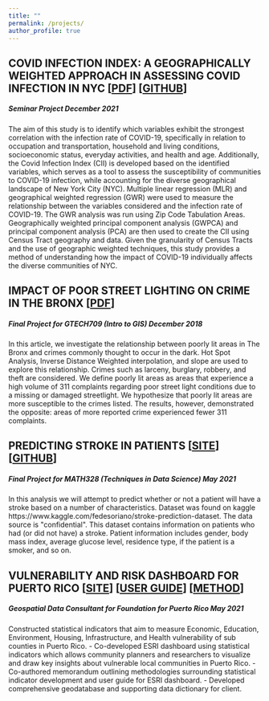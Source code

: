 ```yaml
---
title: ""
permalink: /projects/
author_profile: true
---
```


<div class="text-justify">


<div class="w3-card-4 w3-margin w3-Dark Gray">
<div class="w3-container w3-Dark Gray">
<h2><b> COVID INFECTION INDEX: A GEOGRAPHICALLY WEIGHTED APPROACH IN ASSESSING COVID INFECTION IN NYC [<a href="http://AlDeleon012597.github.io/files/CovidInfectionIndex_SubmissionFinal.pdf">PDF</a>] [<a href="https://github.com/AlDeleon012597/Covid-Infection-Index">GITHUB</a>]</b></h2>

<h5> Seminar Project <span class="w3-opacity"> December 2021 </span></h5> </div>
</div>

<div class="w3-container">
<p>The aim of this study is to identify which variables exhibit the strongest correlation with the infection rate of COVID-19, specifically in relation to occupation and transportation, household and living conditions, socioeconomic status, everyday activities, and health and age. Additionally, the Covid Infection Index (CII) is developed based on the identified variables, which serves as a tool to assess the susceptibility of communities to COVID-19 infection, while accounting for the diverse geographical landscape of New York City (NYC).  Multiple linear regression (MLR) and geographical weighted regression (GWR) were used to measure the relationship between the variables considered and the infection rate of COVID-19.  The GWR analysis was run using Zip Code Tabulation Areas. Geographically weighted principal component analysis (GWPCA) and principal component analysis (PCA) are then used to create the CII using Census Tract geography and data. Given the granularity of Census Tracts and the use of geographic weighted techniques, this study provides a method of understanding how the impact of COVID-19 individually affects the diverse communities of NYC. </p>

<h2><b>IMPACT OF POOR STREET LIGHTING ON CRIME IN THE BRONX [<a href="http://AlDeleon012597.github.io/files/Crimeinthebronx.pdf">PDF</a>]</b></h2>

<h5> Final Project for GTECH709 (Intro to GIS) <span class="w3-opacity"> December 2018 </span></h5> </div>
</div>

<div class="w3-container">
<p>In this article, we investigate the relationship between poorly lit areas in The Bronx and crimes commonly thought to occur in the dark. Hot Spot Analysis, Inverse Distance Weighted interpolation, and slope are used to explore this relationship. Crimes such as larceny, burglary, robbery, and theft are considered. We define poorly lit areas as areas that experience a high volume of 311 complaints regarding poor street light conditions due to a missing or damaged streetlight. We hypothesize that poorly lit areas are more susceptible to the crimes listed. The results, however, demonstrated the opposite: areas of more reported crime experienced fewer 311 complaints. 
</p>


<h2><b> PREDICTING STROKE IN PATIENTS [<a href="https://sites.google.com/view/strokepredictor/home">SITE</a>] [<a href="https://github.com/AlDeleon012597/Covid-Infection-Index](https://github.com/AlDeleon012597/Stroke_Prediction/tree/main">GITHUB</a>]</b></h2>

<h5> Final Project for MATH328 (Techniques in Data Science) <span class="w3-opacity"> May 2021 </span></h5> </div>

<div class="w3-container">
<p>In this analysis we will attempt to predict whether or not a patient will have a stroke based on a number of characteristics. Dataset was found on kaggle https://www.kaggle.com/fedesoriano/stroke-prediction-dataset. The data source is "confidential". This dataset contains information on patients who had (or did not have) a stroke. Patient information includes gender, body mass index, average glucose level, residence type, if the patient is a smoker, and so on.
</p>

<h2><b> VULNERABILITY AND RISK DASHBOARD FOR PUERTO RICO [<a href="https://recuperacion.pr.gov/wcrp/tools-portal.html">SITE</a>]  [<a href="https://github.com/AlDeleon012597/AlDeleon012597.github.io/blob/master/files/FPR_Dashboard_UserGuide_Final.pdf">USER GUIDE</a>] [<a href="https://github.com/AlDeleon012597/AlDeleon012597.github.io/blob/master/files/Risk%20and%20Vulnerability%20Indicators%20Dashboard%2011-23-21.pdf">METHOD</a>] </b></h2>

<h5> Geospatial Data Consultant for Foundation for Puerto Rico <span class="w3-opacity"> May 2021 </span></h5> </div>

<div class="w3-container">
<p> Constructed statistical indicators that aim to measure Economic, Education, Environment, Housing, Infrastructure, and Health vulnerability of sub counties in Puerto Rico.
- Co-developed ESRI dashboard using statistical indicators which allows community planners and researchers to visualize and draw key insights about vulnerable local communities in Puerto Rico.
- Co-authored memorandum outlining methodologies surrounding statistical indicator development and user guide for ESRI dashboard.
- Developed comprehensive geodatabase and supporting data dictionary for client.
</p>
  
  
</div>
